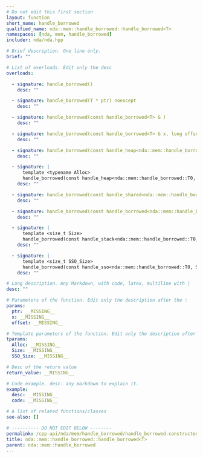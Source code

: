 ```yaml
---
# Do not edit this first section
layout: function
short_name: handle_borrowed
qualified_name: nda::mem::handle_borrowed::handle_borrowed<T>
namespaces: [nda, mem, handle_borrowed]
includer: nda/nda.hpp

# Brief description. One line only.
brief: ""

# List of overloads. Edit only the desc
overloads:

  - signature: handle_borrowed()
    desc: ""

  - signature: handle_borrowed(T * ptr) noexcept
    desc: ""

  - signature: handle_borrowed(const handle_borrowed<T> & )
    desc: ""

  - signature: handle_borrowed(const handle_borrowed<T> & x, long offset) noexcept
    desc: ""

  - signature: handle_borrowed(const handle_heap<nda::mem::handle_borrowed::T0, void> & x, long offset = </Users/oparcollet/src/nda/c++/nda/storage/./handle.hpp:628:67>) noexcept
    desc: ""

  - signature: |
      template <typename Alloc>
      handle_borrowed(const handle_heap<nda::mem::handle_borrowed::T0, Alloc> & x, long offset = </Users/oparcollet/src/nda/c++/nda/storage/./handle.hpp:631:68>) noexcept
    desc: ""

  - signature: handle_borrowed(const handle_shared<nda::mem::handle_borrowed::T0> & x, long offset = </Users/oparcollet/src/nda/c++/nda/storage/./handle.hpp:633:63>) noexcept
    desc: ""

  - signature: handle_borrowed(const handle_borrowed<nda::mem::handle_borrowed::T0> & x, long offset = </Users/oparcollet/src/nda/c++/nda/storage/./handle.hpp:634:65>) noexcept requires (std::is_const_v<T>)
    desc: ""

  - signature: |
      template <size_t Size>
      handle_borrowed(const handle_stack<nda::mem::handle_borrowed::T0, Size> & x, long offset = </Users/oparcollet/src/nda/c++/nda/storage/./handle.hpp:637:68>) noexcept
    desc: ""

  - signature: |
      template <size_t SSO_Size>
      handle_borrowed(const handle_sso<nda::mem::handle_borrowed::T0, SSO_Size> & x, long offset = </Users/oparcollet/src/nda/c++/nda/storage/./handle.hpp:640:70>) noexcept
    desc: ""

# Long description. Any Markdown, with code, latex, multiline with |
desc: ""

# Parameters of the function. Edit only the description after the :
params:
  ptr: __MISSING__
  x: __MISSING__
  offset: __MISSING__

# Template parameters of the function. Edit only the description after the :
tparams:
  Alloc: __MISSING__
  Size: __MISSING__
  SSO_Size: __MISSING__

# Desc of the return value
return_value: __MISSING__

# Code example. desc: any markdown to explain it.
example:
  desc: __MISSING__
  code: __MISSING__

# A list of related functions/classes
see-also: []

# ---------- DO NOT EDIT BELOW --------
permalink: /cpp-api/nda/mem/handle_borrowed/handle_borrowed-constructors
title: nda::mem::handle_borrowed::handle_borrowed<T>
parent: nda::mem::handle_borrowed
...
```


